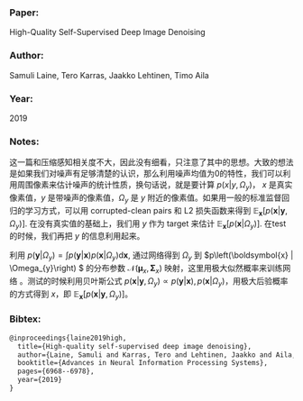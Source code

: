 ### Paper:

High-Quality Self-Supervised Deep Image Denoising

### Author:

Samuli Laine, Tero Karras, Jaakko Lehtinen, Timo Aila

### Year:

2019

### Notes:

这一篇和压缩感知相关度不大，因此没有细看，只注意了其中的思想。大致的想法是如果我们对噪声有足够清楚的认识，那么利用噪声均值为0的特性，我们可以利用周围像素来估计噪声的统计性质，换句话说，就是要计算 $p(x|y, \Omega_y)$， $x$ 是真实像素值，$y$ 是带噪声的像素值，$\Omega_y$ 是 $y$ 附近的像素值。如果用一般的标准监督回归的学习方式，可以用 corrupted-clean pairs 和 L2 损失函数来得到 $\mathbb{E}_{\boldsymbol{x}}\left[p\left(\boldsymbol{x} | \boldsymbol{y}, \Omega_{y}\right)\right]$. 在没有真实值的基础上，我们用 $y$ 作为 target 来估计 $\mathbb{E}_{\boldsymbol{x}}\left[p\left(\boldsymbol{x} |\Omega_{y}\right)\right]$. 在test的时候，我们再把 $y$ 的信息利用起来。

利用 $p\left(\boldsymbol{y} | \Omega_{y}\right)=\int p(\boldsymbol{y} | \boldsymbol{x}) p\left(\boldsymbol{x} | \Omega_{y}\right) \mathrm{d} \boldsymbol{x}$, 通过网络得到 $\Omega_y$ 到 $p\left(\boldsymbol{x} | \Omega_{y}\right) $ 的分布参数 $\mathcal{N}\left(\boldsymbol{\mu}_{x}, \boldsymbol{\Sigma}_{x}\right)$ 映射，这里用极大似然概率来训练网络 。测试的时候利用贝叶斯公式 $p\left(\boldsymbol{x} | \boldsymbol{y}, \Omega_{y}\right) \propto p(\boldsymbol{y} | \boldsymbol{x}), p\left(\boldsymbol{x} | \Omega_{y}\right)$，用极大后验概率的方式得到 $x$，即 $\mathbb{E}_{\boldsymbol{x}}\left[p\left(\boldsymbol{x} | \boldsymbol{y}, \Omega_{y}\right)\right]$。

### Bibtex:

```latex
@inproceedings{laine2019high,
  title={High-quality self-supervised deep image denoising},
  author={Laine, Samuli and Karras, Tero and Lehtinen, Jaakko and Aila, Timo},
  booktitle={Advances in Neural Information Processing Systems},
  pages={6968--6978},
  year={2019}
}
```